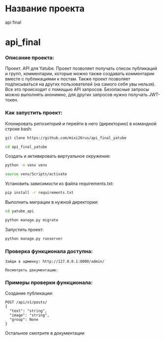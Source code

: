 # Название проекта
api final

# api_final

### Описание проекта:

Проект. API для Yatube. Проект позволяет получать список публикаций и групп, комментарии, которые можно также создавать комментарии вместе с публикациями к постам. Также проект позволяет подписываться на других пользователей (на самого себя увы нельзя). Все это происходит с помощью API запросов. Безопасные запросы можно выполнять анонимно, для других запросов нужно получать JWT-токен.

### Как запустить проект:

Клонировать репозиторий и перейти в него (директорию) в командной строке bash:

```bash
git clone https://github.com/mixi26rus/api_final_yatube
```

```bash
cd api_final_yatube
```

Cоздать и активировать виртуальное окружение:

```bash
python -m venv venv
```

```bash
source venv/Scripts/activate
```

Установить зависимости из файла requirements.txt:

```bash
pip install -r requirements.txt
```

Выполнить миграции в нужной директории:

```bash
cd yatube_api
```

```bash
python manage.py migrate
```

Запустить проект:

```bash
python manage.py runserver
```

### Проверка функционала доступна:

```
Зайди в админку: http://127.0.0.1:8000/admin/
```

```
Посмотреть документацию: 
```

### Примеры проверки функционала:
Создание публикации:

```
POST /api/v1/posts/
{
  "text": "string",
  "image": "string",
  "group": None
}
```
Остальное смотрите в документации

